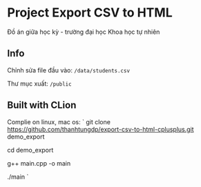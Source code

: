 # Project Export CSV to HTML
Đồ án giữa học kỳ - trường đại học Khoa học tự nhiên

## Info
Chỉnh sửa file đầu vào: `/data/students.csv`

Thư mục xuất: `/public`

## Built with CLion
Complie on linux, mac os:
`
git clone https://github.com/thanhtungdp/export-csv-to-html-cplusplus.git demo_export

cd demo_export

g++ main.cpp -o main

./main
`
